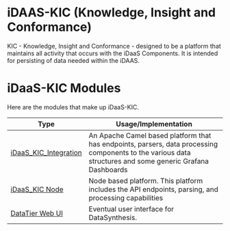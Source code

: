 # iDAAS-KIC (Knowledge, Insight and Conformance)
KIC - Knowledge, Insight and Conformance - designed to be a platform that maintains all activity that occurs with the iDaaS Components.
It is intended for persisting of data needed within the iDAAS. 

# iDaaS-KIC Modules
Here are the modules that make up iDaaS-KIC.

| Type|Usage/Implementation |
| -------------|----------|
|[iDaaS_KIC_Integration](https://github.com/Project-Herophilus/iDaaS-KIC/tree/main/iDaaS-KIC-Integration)| An Apache Camel based platform that has endpoints, parsers, data processing components to the various data structures and some generic Grafana Dashboards|
|[iDaaS_KIC Node](https://github.com/Project-Herophilus/iDaaS-KIC/tree/main/iDaaS-KIC-Web-API)|Node based platform. This platform includes the API endpoints, parsing, and processing capabilities|
|[DataTier Web UI](https://github.com/Project-Herophilus/DataSynthesis/tree/main/WebPlatform-UI)|Eventual user interface for DataSynthesis.|

